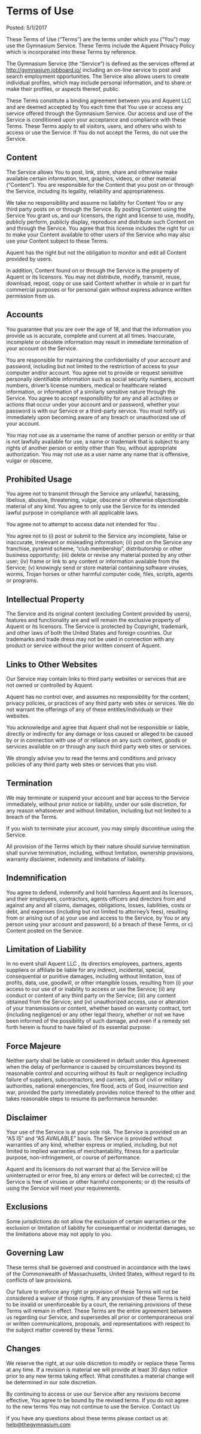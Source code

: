 # Terms of Use

Posted: 5/1/2017

These Terms of Use (“Terms”) are the terms under which you (“You”) may use the Gymnasium Service.  These Terms include the Aquent Privacy Policy which is incorporated into these Terms by reference.

The Gymnasium Service (the “Service”) is defined as the services offered at http://gymnasium.jobboard.io/ including an on-line service to post and search employment opportunities.  The Service also allows users to create individual profiles, which may include personal information, and to share or make their profiles, or aspects thereof, public.

These Terms constitute a binding agreement between you and Aquent LLC and are deemed accepted by You each time that You use or access any service offered through the Gymnasium Service.  Our access and use of the Service is conditioned upon your acceptance and compliance with these Terms.  These Terms apply to all visitors, users, and others who wish to access or use the Service. If You do not accept the Terms, do not use the Service.

## Content

The Service allows You to post, link, store, share and otherwise make available certain information, text, graphics, videos, or other material (“Content”).  You are responsible for the Content that you post on or through the Service, including its legality, reliability and appropriateness.

We take no responsibility and assume no liability for Content You or any third party posts on or through the Service. By posting Content using the Service You grant us, and our licensors, the right and license to use, modify, publicly perform, publicly display, reproduce and distribute such Content on and through the Service.  You agree that this license includes the right for us to make your Content available to other users of the Service who may also use your Content subject to these Terms.

Aquent has the right but not the obligation to monitor and edit all Content provided by users.

In addition, Content found on or through the Service is the property of Aquent or its licensors.  You may not distribute, modify, transmit, reuse, download, repost, copy or use said Content whether in whole or in part for commercial purposes or for personal gain without express advance written permission from us.

## Accounts

You guarantee that you are over the age of 18, and that the information you provide us is accurate, complete and current at all times. Inaccurate, incomplete or obsolete information may result in immediate termination of your account on the Service.

You are responsible for maintaining the confidentiality of your account and password, including but not limited to the restriction of access to your computer and/or account. You agree not to provide or request sensitive personally identifiable information such as social security numbers, account numbers, driver’s license numbers, medical or healthcare related information, or information of a similarly sensitive nature through the Service. You agree to accept responsibility for any and all activities or actions that occur under your account and or password, whether your password is with our Service or a third-party service.  You must notify us immediately upon becoming aware of any breach or unauthorized use of your account.

You may not use as a username the name of another person or entity or that is not lawfully available for use, a name or trademark that is subject to any rights of another person or entity other than You, without appropriate authorization. You may not use as a user name any name that is offensive, vulgar or obscene.

## Prohibited Usage

You agree not to transmit through the Service any unlawful, harassing, libelous, abusive, threatening, vulgar, obscene or otherwise objectionable material of any kind. You agree to only use the Service for its intended lawful purpose in compliance with all applicable laws.

You agree not to attempt to access data not intended for You .

You agree not to (i) post or submit to the Service any incomplete, false or inaccurate, irrelevant or misleading information; (ii) post on the Service any franchise, pyramid scheme, “club membership”, distributorship or other business opportunity; (iii) delete or revise any material posted by any other user; (iv) frame or link to any content or information available from the Service; (v) knowingly send or store material containing software viruses, worms, Trojan horses or other harmful computer code, files, scripts, agents or programs.

## Intellectual Property

The Service and its original content (excluding Content provided by users), features and functionality are and will remain the exclusive property of Aquent or its licensors.  The Service is protected by Copyright, trademark, and other laws of both the United States and foreign countries. Our trademarks and trade dress may not be used in connection with any product or service without the prior written consent of Aquent.

## Links to Other Websites

Our Service may contain links to third party websites or services that are not owned or controlled by Aquent.

Aquent has no control over, and assumes no responsibility for the content, privacy policies, or practices of any third party web sites or services. We do not warrant the offerings of any of these entitles/individuals or their websites.

You acknowledge and agree that Aquent shall not be responsible or liable, directly or indirectly for any damage or loss caused or alleged to be caused by or in connection with use of or reliance on any such content, goods or services available on or through any such third party web sites or services.

We strongly advise you to read the terms and conditions and privacy policies of any third party web sites or services that you visit.

## Termination

We may terminate or suspend your account and bar access to the Service immediately, without prior notice or liability, under our sole discretion, for any reason whatsoever and without limitation, including but not limited to a breach of the Terms.

If you wish to terminate your account, you may simply discontinue using the Service.

All provision of the Terms which by their nature should survive termination shall survive termination, including, without limitation, ownership provisions, warranty disclaimer, indemnity and limitations of liability.

## Indemnification

You agree to defend, indemnify and hold harmless Aquent and its licensors, and their employees, contractors, agents officers and directors from and against any and all claims, damages, obligations, losses, liabilities, costs or debt, and expenses (including but not limited to attorney’s fees), resulting from or arising out of a) your use and access to the Service, by You or any person using your account and password; b) a breach of these Terms, or c) Content posted on the Service.

## Limitation of Liability

In no event shall Aquent LLC , its directors employees, partners, agents suppliers or affiliate be liable for any indirect, incidental, special, consequential or punitive damages, including without limitation, loss of profits, data, use, goodwill, or other intangible losses, resulting from (i) your access to our use of or inability to access or use the Service; (ii) any conduct or content of any third party on the Service; (iii) any content obtained from the Service; and (iv) unauthorized access, use or alteration of your transmissions or content, whether based on warranty contract, tort (including negligence) or any other legal theory, whether or not we have been informed of the possibility of such damage, and even if a remedy set forth herein is found to have failed of its essential purpose.

## Force Majeure

Neither party shall be liable or considered in default under this Agreement when the delay of performance is caused by circumstances beyond its reasonable control and occurring without its fault or negligence including failure of suppliers, subcontractors, and carriers, acts of civil or military authorities, national emergencies, fire flood, acts of God, insurrection and war, provided the party immediately provides notice thereof to the other and takes reasonable steps to resume its performance hereunder.

## Disclaimer

Your use of the Service is at your sole risk.  The Service is provided on an “AS IS” and “AS AVAILABLE” basis.  The Service is provided without warranties of any kind, whether express or implied, including, but not limited to implied warranties of merchantability, fitness for a particular purpose, non-infringement, or course of performance.

Aquent and its licensors do not warrant that a) the Service will be uninterrupted or error free, b) any errors or defect will be corrected; c) the Service is free of viruses or other harmful components; or d) the results of using the Service will meet your requirements.

## Exclusions

Some jurisdictions do not allow the exclusion of certain warranties or the exclusion or limitation of liability for consequential or incidental damages, so the limitations above may not apply to you.

## Governing Law

These terms shall be governed and construed in accordance with the laws of the Commonwealth of Massachusetts, United States, without regard to its conflicts of law provisions.

Our failure to enforce any right or provision of these Terms will not be considered a waiver of those rights. If any provision of these Terms is held to be invalid or unenforceable by a court, the remaining provisions of these Terms will remain in effect. These Terms are the entire agreement between us regarding our Service, and supersedes all prior or contemporaneous oral or written communications, proposals, and representations with respect to the subject matter covered by these Terms.

## Changes

We reserve the right, at our sole discretion to modify or replace these Terms at any time. If a revision is material we will provide at least 30 days notice prior to any new terms taking effect. What constitutes a material change will be determined in our sole discretion.

By continuing to access or use our Service after any revisions become effective, You agree to be bound by the revised terms. If you do not agree to the new terms You may not continue to use the Service.
Contact Us

If you have any questions about these terms please contact us at: help@thegymnasium.com
